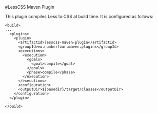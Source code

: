 #LessCSS Maven Plugin

This plugin compiles Less to CSS at build time. It is configured as follows:

    <build>
    ...
      <plugins>
        <plugin>
          <artifactId>lesscss-maven-plugin</artifactId>
          <groupId>eu.numberfour.maven.plugins</groupId>
          <executions>
            <execution>
              <goals>
                <goal>compile</goal>
              </goals>
              <phase>compile</phase>
            </execution>
          </executions>
          <configuration>
          <outputDir>${basedir}/target/classes</outputDir>
        </configuration>    
      </plugin>
    ...
    </build>
